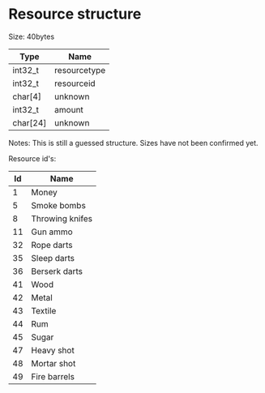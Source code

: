 # Resource structure 

Size: 40bytes

| Type  | Name |
| ------------- | ------------- |
| int32_t   | resourcetype  |
| int32_t   | resourceid  |
| char[4]   | unknown  |
| int32_t   | amount  |
| char[24]   | unknown  |


Notes: This is still a guessed structure. Sizes have not been confirmed yet.

Resource id's:

| Id  | Name |
| ------------- | ------------- |
| 1   | Money  |
| 5   | Smoke bombs  |
| 8   | Throwing knifes  |
| 11   | Gun ammo  |
| 32   | Rope darts  |
| 35   | Sleep darts  |
| 36   | Berserk darts  |
| 41   | Wood  |
| 42   | Metal  |
| 43   | Textile  |
| 44   | Rum  |
| 45   | Sugar  |
| 47   | Heavy shot  |
| 48   | Mortar shot  |
| 49   | Fire barrels  |
